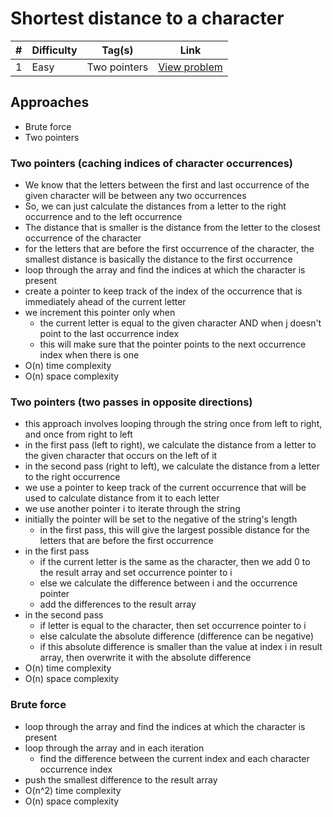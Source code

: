 # Shortest distance to a character

| #   | Difficulty | Tag(s)       | Link                                                                            |
| --- | ---------- | ------------ | ------------------------------------------------------------------------------- |
| 1   | Easy       | Two pointers | [View problem](https://leetcode.com/problems/shortest-distance-to-a-character/) |

## Approaches

- Brute force
- Two pointers

### Two pointers (caching indices of character occurrences)

- We know that the letters between the first and last occurrence of the given character will be between any two occurrences
- So, we can just calculate the distances from a letter to the right occurrence and to the left occurrence
- The distance that is smaller is the distance from the letter to the closest occurrence of the character
- for the letters that are before the first occurrence of the character, the smallest distance is basically the distance to the first occurrence
- loop through the array and find the indices at which the character is present
- create a pointer to keep track of the index of the occurrence that is immediately ahead of the current letter
- we increment this pointer only when
  - the current letter is equal to the given character AND when j doesn't point to the last occurrence index
  - this will make sure that the pointer points to the next occurrence index when there is one
- O(n) time complexity
- O(n) space complexity

### Two pointers (two passes in opposite directions)

- this approach involves looping through the string once from left to right, and once from right to left
- in the first pass (left to right), we calculate the distance from a letter to the given character that occurs on the left of it
- in the second pass (right to left), we calculate the distance from a letter to the right occurrence
- we use a pointer to keep track of the current occurrence that will be used to calculate distance from it to each letter
- we use another pointer i to iterate through the string
- initially the pointer will be set to the negative of the string's length
  - in the first pass, this will give the largest possible distance for the letters that are before the first occurrence
- in the first pass
  - if the current letter is the same as the character, then we add 0 to the result array and set occurrence pointer to i
  - else we calculate the difference between i and the occurrence pointer
  - add the differences to the result array
- in the second pass
  - if letter is equal to the character, then set occurrence pointer to i
  - else calculate the absolute difference (difference can be negative)
  - if this absolute difference is smaller than the value at index i in result array, then overwrite it with the absolute difference
- O(n) time complexity
- O(n) space complexity

### Brute force

- loop through the array and find the indices at which the character is present
- loop through the array and in each iteration
  - find the difference between the current index and each character occurrence index
- push the smallest difference to the result array
- O(n^2) time complexity
- O(n) space complexity
